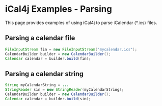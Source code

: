 # iCal4j Examples - Parsing

This page provides examples of using iCal4j to parse iCalendar (*.ics) files.

## Parsing a calendar file

```java
FileInputStream fin = new FileInputStream("mycalendar.ics");
CalendarBuilder builder = new CalendarBuilder();
Calendar calendar = builder.build(fin);
```

## Parsing a calendar string

```java
String myCalendarString = ...
StringReader sin = new StringReader(myCalendarString);
CalendarBuilder builder = new CalendarBuilder();
Calendar calendar = builder.build(sin);
```

